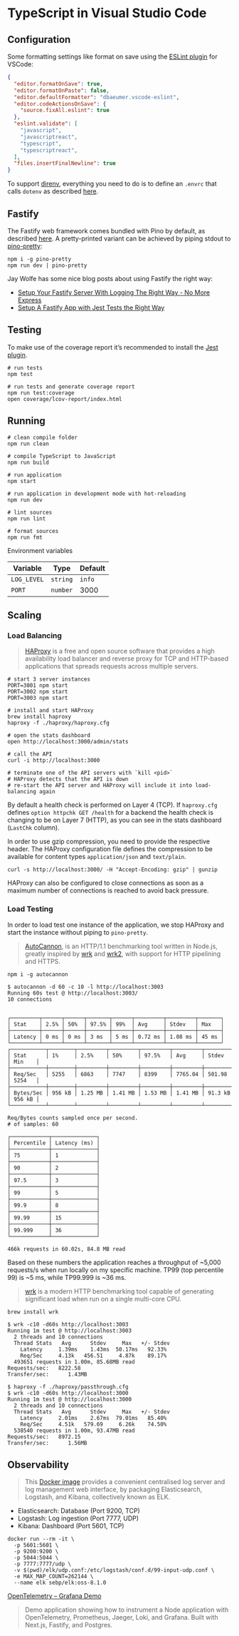 # TypeScript in Visual Studio Code

## Configuration

Some formatting settings like format on save using the [ESLint plugin](https://marketplace.visualstudio.com/items?itemName=dbaeumer.vscode-eslint) for VSCode:

```json
{
  "editor.formatOnSave": true,
  "editor.formatOnPaste": false,
  "editor.defaultFormatter": "dbaeumer.vscode-eslint",
  "editor.codeActionsOnSave": {
    "source.fixAll.eslint": true
  },
  "eslint.validate": [
    "javascript",
    "javascriptreact",
    "typescript",
    "typescriptreact",
  ],
  "files.insertFinalNewline": true
}
```

To support [direnv](https://direnv.net/), everything you need to do is to define an `.envrc` that calls `dotenv` as described [here](https://github.com/direnv/direnv/issues/284#issuecomment-315275436).

## Fastify

The Fastify web framework comes bundled with Pino by default, as described [here](https://github.com/pinojs/pino/blob/master/docs/web.md#fastify). A pretty-printed variant can be achieved by piping stdout to [pino-pretty](https://github.com/pinojs/pino-pretty):

```shell
npm i -g pino-pretty
npm run dev | pino-pretty
```

Jay Wolfe has some nice blog posts about using Fastify the right way:

- [Setup Your Fastify Server With Logging The Right Way - No More Express](https://jaywolfe.dev/setup-your-fastify-server-with-logging-the-right-way-no-more-express-2/)
- [Setup A Fastify App with Jest Tests the Right Way](https://jaywolfe.dev/setup-a-fastify-app-with-jest-tests-the-right-way/)

## Testing

To make use of the coverage report it’s recommended to install the [Jest plugin](https://marketplace.visualstudio.com/items?itemName=Orta.vscode-jest).

```shell
# run tests
npm test

# run tests and generate coverage report
npm run test:coverage
open coverage/lcov-report/index.html
```

## Running

```shell
# clean compile folder
npm run clean

# compile TypeScript to JavaScript
npm run build

# run application
npm start

# run application in development mode with hot-reloading
npm run dev

# lint sources
npm run lint

# format sources
npm run fmt
```

Environment variables

| Variable    | Type     | Default |
| ----------- | -------- | ------- |
| `LOG_LEVEL` | `string` | `info`  |
| `PORT`      | `number` | 3000    |

## Scaling

### Load Balancing

> [HAProxy](http://www.haproxy.org/) is a free and open source software that provides a high availability load balancer and reverse proxy for TCP and HTTP-based applications that spreads requests across multiple servers.

```shell
# start 3 server instances
PORT=3001 npm start
PORT=3002 npm start
PORT=3003 npm start
```

```shell
# install and start HAProxy
brew install haproxy
haproxy -f ./haproxy/haproxy.cfg
```

```shell
# open the stats dashboard
open http://localhost:3000/admin/stats

# call the API
curl -i http://localhost:3000

# terminate one of the API servers with `kill <pid>`
# HAProxy detects that the API is down
# re-start the API server and HAProxy will include it into load-balancing again
```

By default a health check is performed on Layer 4 (TCP). If `haproxy.cfg` defines `option httpchk GET /health` for a backend the health check is changing to be on Layer 7 (HTTP), as you can see in the stats dashboard (`LastChk` column).

In order to use gzip compression, you need to provide the respective header. The HAProxy configuration file defines the compression to be available for content types `application/json` and `text/plain`.

```shell
curl -s http://localhost:3000/ -H "Accept-Encoding: gzip" | gunzip
```

HAProxy can also be configured to close connections as soon as a maximum number of connections is reached to avoid back pressure.

### Load Testing

In order to load test one instance of the application, we stop HAProxy and start the instance without piping to `pino-pretty`.

> [AutoCannon](https://github.com/mcollina/autocannon#readme), is an HTTP/1.1 benchmarking tool written in Node.js, greatly inspired by [wrk](https://github.com/wg/wrk) and [wrk2](https://github.com/giltene/wrk2), with support for HTTP pipelining and HTTPS.

```shell
npm i -g autocannon
```

```shell
$ autocannon -d 60 -c 10 -l http://localhost:3003
Running 60s test @ http://localhost:3003/
10 connections


┌─────────┬──────┬──────┬───────┬──────┬─────────┬─────────┬───────┐
│ Stat    │ 2.5% │ 50%  │ 97.5% │ 99%  │ Avg     │ Stdev   │ Max   │
├─────────┼──────┼──────┼───────┼──────┼─────────┼─────────┼───────┤
│ Latency │ 0 ms │ 0 ms │ 3 ms  │ 5 ms │ 0.72 ms │ 1.08 ms │ 45 ms │
└─────────┴──────┴──────┴───────┴──────┴─────────┴─────────┴───────┘
┌───────────┬────────┬─────────┬─────────┬─────────┬─────────┬─────────┬────────┐
│ Stat      │ 1%     │ 2.5%    │ 50%     │ 97.5%   │ Avg     │ Stdev   │ Min    │
├───────────┼────────┼─────────┼─────────┼─────────┼─────────┼─────────┼────────┤
│ Req/Sec   │ 5255   │ 6863    │ 7747    │ 8399    │ 7765.04 │ 501.98  │ 5254   │
├───────────┼────────┼─────────┼─────────┼─────────┼─────────┼─────────┼────────┤
│ Bytes/Sec │ 956 kB │ 1.25 MB │ 1.41 MB │ 1.53 MB │ 1.41 MB │ 91.3 kB │ 956 kB │
└───────────┴────────┴─────────┴─────────┴─────────┴─────────┴─────────┴────────┘

Req/Bytes counts sampled once per second.
# of samples: 60

┌────────────┬──────────────┐
│ Percentile │ Latency (ms) │
├────────────┼──────────────┤
│ 75         │ 1            │
├────────────┼──────────────┤
│ 90         │ 2            │
├────────────┼──────────────┤
│ 97.5       │ 3            │
├────────────┼──────────────┤
│ 99         │ 5            │
├────────────┼──────────────┤
│ 99.9       │ 8            │
├────────────┼──────────────┤
│ 99.99      │ 15           │
├────────────┼──────────────┤
│ 99.999     │ 36           │
└────────────┴──────────────┘

466k requests in 60.02s, 84.8 MB read
```

Based on these numbers the application reaches a throughput of ~5,000 requests/s when run locally on my specific machine. TP99 (top percentile 99) is ~5 ms, while TP99.999 is ~36 ms.

> [wrk](https://github.com/wg/wrk) is a modern HTTP benchmarking tool capable of generating significant load when run on a single multi-core CPU.

```shell
brew install wrk
```

```shell
$ wrk -c10 -d60s http://localhost:3003
Running 1m test @ http://localhost:3003
  2 threads and 10 connections
  Thread Stats   Avg      Stdev     Max   +/- Stdev
    Latency     1.39ms    1.43ms  50.17ms   92.33%
    Req/Sec     4.13k   456.51     4.87k    89.17%
  493651 requests in 1.00m, 85.68MB read
Requests/sec:   8222.58
Transfer/sec:      1.43MB
```

```shell
$ haproxy -f ./haproxy/passthrough.cfg
$ wrk -c10 -d60s http://localhost:3000
Running 1m test @ http://localhost:3000
  2 threads and 10 connections
  Thread Stats   Avg      Stdev     Max   +/- Stdev
    Latency     2.01ms    2.67ms  79.01ms   85.40%
    Req/Sec     4.51k   579.69     6.26k    74.50%
  538540 requests in 1.00m, 93.47MB read
Requests/sec:   8972.15
Transfer/sec:      1.56MB
```

## Observability

> This [Docker image](https://github.com/spujadas/elk-docker) provides a convenient centralised log server and log management web interface, by packaging Elasticsearch, Logstash, and Kibana, collectively known as ELK.

- Elasticsearch: Database (Port 9200, TCP)
- Logstash: Log ingestion (Port 7777, UDP)
- Kibana: Dashboard (Port 5601, TCP)

```shell
docker run --rm -it \
  -p 5601:5601 \
  -p 9200:9200 \
  -p 5044:5044 \
  -p 7777:7777/udp \
  -v $(pwd)/elk/udp.conf:/etc/logstash/conf.d/99-input-udp.conf \
  -e MAX_MAP_COUNT=262144 \
  --name elk sebp/elk:oss-8.1.0
```

[OpenTelemetry – Grafana Demo](https://github.com/connorlindsey/otel-grafana-demo)

> Demo application showing how to instrument a Node application with OpenTelemetry, Prometheus, Jaeger, Loki, and Grafana. Built with Next.js, Fastify, and Postgres.
